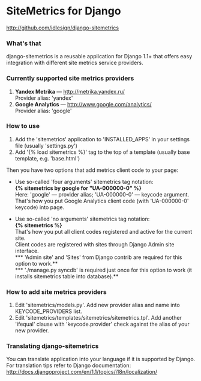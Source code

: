 SiteMetrics for Django
=======================================
http://github.com/idlesign/django-sitemetrics

### What's that ###

django-sitemetrics is a reusable application for Django 1.1+ that offers easy integration with different site metrics service providers.

### Currently supported site metrics providers ###

1. **Yandex Metrika** — http://metrika.yandex.ru/  
Provider alias: 'yandex'
2. **Google Analytics** — http://www.google.com/analytics/  
Provider alias: 'google'


### How to use ###

1. Add the 'sitemetrics' application to 'INSTALLED_APPS' in your settings file (usually 'settings.py')
2. Add '{% load sitemetrics %}' tag to the top of a template (usually base template, e.g. 'base.html')

Then you have two options that add metrics client code to your page:

+ Use so-called 'four arguments' sitemetrics tag notation:  
**{% sitemetrics by google for "UA-000000-0" %}**  
Here: 'google' — provider alias; 'UA-000000-0' — keycode argument.  
That's how you put Google Analytics client code (with 'UA-000000-0' keycode) into page.  

+ Use so-called 'no arguments' sitemetrics tag notation:  
**{% sitemetrics %}**  
That's how you put all client codes registered and active for the current site.  
Client codes are registered with sites through Django Admin site interface.  
*** 'Admin site' and 'Sites' from Django contrib are required for this option to work.**  
*** './manage.py syncdb' is required just once for this option to work (it installs sitemetrics table into database).**

### How to add site metrics providers ###

1. Edit 'sitemetrics/models.py'. Add new provider alias and name into KEYCODE_PROVIDERS list.
2. Edit 'sitemetrics/templates/sitemetrics/sitemetrics.tpl'. Add another 'ifequal' clause with 'keycode.provider' check against the alias of your new provider.

### Translating django-sitemetrics ###

You can translate application into your language if it is supported by Django.  
For translation tips refer to Django documentation: http://docs.djangoproject.com/en/1.1/topics/i18n/localization/

